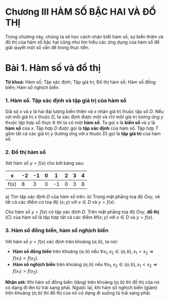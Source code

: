 # Chương III HÀM SỐ BẬC HAI VÀ ĐỒ THỊ

Trong chương này, chúng ta sẽ học cách nhận biết hàm số, sự biến thiên và đồ thị của hàm số bậc hai cũng như tìm hiểu các ứng dụng của hàm số để giải quyết một số vấn đề trong thực tiễn.

# Bài 1. Hàm số và đồ thị

**Từ khoá:** Hàm số; Tập xác định; Tập giá trị; Đồ thị hàm số; Hàm số đồng biến; Hàm số nghịch biến.

### 1. Hàm số. Tập xác định và tập giá trị của hàm số
Giả sử $x$ và $y$ là hai đại lượng biến thiên và $x$ nhận giá trị thuộc tập số $D$.
Nếu với mỗi giá trị $x$ thuộc $D$, ta xác định được một và chỉ một giá trị tương ứng $y$ thuộc tập hợp số thực $\mathbb{R}$ thì ta có một **hàm số**.
Ta gọi $x$ là **biến số** và $y$ là **hàm số** của $x$.
Tập hợp $D$ được gọi là **tập xác định** của hàm số.
Tập hợp $T$ gồm tất cả các giá trị $y$ (tương ứng với $x$ thuộc $D$) gọi là **tập giá trị** của hàm số.

### 2. Đồ thị hàm số
Xét hàm số $y = f(x)$ cho bởi bảng sau:

| x | -2 | -1 | 0 | 1 | 2 | 3 | 4 |
|---|---|---|---|---|---|---|---|
| f(x) | 8 | 3 | 0 | -1 | 0 | 3 | 8 |

a) Tìm tập xác định $D$ của hàm số trên.
b) Trong mặt phẳng toạ độ $Oxy$, vẽ tất cả các điểm có toạ độ $(x; y)$ với $x \in D$ và $y = f(x)$.

Cho hàm số $y = f(x)$ có tập xác định $D$.
Trên mặt phẳng toạ độ $Oxy$, **đồ thị** $(C)$ của hàm số là tập hợp tất cả các điểm $M(x; y)$ với $x \in D$ và $y = f(x)$.

### 3. Hàm số đồng biến, hàm số nghịch biến

Với hàm số $y = f(x)$ xác định trên khoảng $(a; b)$, ta nói:
- **Hàm số đồng biến** trên khoảng $(a; b)$ nếu
$\forall x_1, x_2 \in (a; b), x_1 < x_2 \Rightarrow f(x_1) < f(x_2)$.
- **Hàm số nghịch biến** trên khoảng $(a; b)$ nếu
$\forall x_1, x_2 \in (a; b), x_1 < x_2 \Rightarrow f(x_1) > f(x_2)$.

**Nhận xét:**
Khi hàm số đồng biến (tăng) trên khoảng $(a; b)$ thì đồ thị của nó có dạng đi lên từ trái sang phải. Ngược lại, khi hàm số nghịch biến (giảm) trên khoảng $(a; b)$ thì đồ thị của nó có dạng đi xuống từ trái sang phải.
